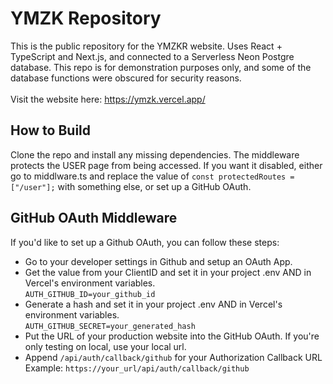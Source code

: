 # YMZK Repository
This is the public repository for the YMZKR website. Uses React + TypeScript and Next.js, and connected to a Serverless Neon Postgre database. 
This repo is for demonstration purposes only, and some of the database functions were obscured for security reasons. </br></br>
Visit the website here: https://ymzk.vercel.app/

## How to Build
Clone the repo and install any missing dependencies. The middleware protects the USER page from being accessed. If you want it disabled, either go to middlware.ts and 
replace the value of ``const protectedRoutes = ["/user"];`` with something else, or set up a GitHub OAuth.

## GitHub OAuth Middleware
If you'd like to set up a Github OAuth, you can follow these steps:
- Go to your developer settings in Github and setup an OAuth App.
- Get the value from your ClientID and set it in your project .env AND in Vercel's environment variables. </br>
``AUTH_GITHUB_ID=your_github_id``
- Generate a hash and set it in your project .env AND in Vercel's environment variables. </br>
``AUTH_GITHUB_SECRET=your_generated_hash``
- Put the URL of your production website into the GitHub OAuth. If you're only testing on local, use your local url. </br>
- Append ``/api/auth/callback/github`` for your Authorization Callback URL </br>
Example: ``https://your_url/api/auth/callback/github``



